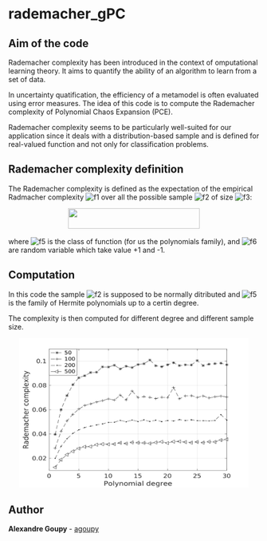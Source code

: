 # rademacher_gPC

## Aim of the code

Rademacher complexity has been introduced in the context of omputational learning theory. It aims to quantify the ability of an algorithm to learn from a set of data. 

In uncertainty quatification, the efficiency of a metamodel is often evaluated using error measures. The idea of this code is to compute the Rademacher complexity of Polynomial Chaos Expansion (PCE).

Rademacher complexity seems to be particularly well-suited for our application since it deals with a distribution-based sample and is defined for real-valued function and not only for classification problems.

## Rademacher complexity definition

The Rademacher complexity is defined as the expectation of the empirical Radmacher complexity ![f1] over all the possible sample ![f2] of size ![f3]:

<p align="center">
<img width="264" height="41" src="http://chart.apis.google.com/chart?cht=tx&chl=\hat{R}_m(\mathcal{F})=\mathbb{E}_\sigma\left[\sup_{f\in\mathcal{F}}\left(\sum_{i=1}^m\sigma_if(z_i)\right)\right]">
</p>

where ![f5] is the class of function (for us the polynomials family), and ![f6] are random variable which take value +1 and -1.

## Computation

In this code the sample ![f2] is supposed to be normally ditributed and ![f5] is the family of Hermite polynomials up to a certin degree.

The complexity is then computed for different degree and different sample size.

<p align="center">
  <img width="460" height="300" src="https://github.com/agoupy/rademacher_gPC/blob/master/complexities.png">
</p>

## Author

**Alexandre Goupy** - [agoupy](https://github.com/agoupy)


[f1]: http://chart.apis.google.com/chart?cht=tx&chl=\hat{R}_m
[f2]: http://chart.apis.google.com/chart?cht=tx&chl=\mathcal{S}
[f3]: http://chart.apis.google.com/chart?cht=tx&chl=m
[f4]: http://chart.apis.google.com/chart?cht=tx&chl=\hat{R}_m(\mathcal{F})=\mathbb{E}_\sigma\left[\sup_{f\in\mathcal{F}}\left(\sum_{i=1}^m\sigma_if(z_i)\right)\right]
[f5]: http://chart.apis.google.com/chart?cht=tx&chl=\mathcal{F}
[f6]: http://chart.apis.google.com/chart?cht=tx&chl=\sigma_i

 
